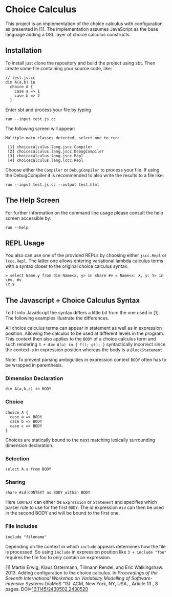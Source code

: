 Choice Calculus
===============
This project is an implementation of the choice calculus with configuration as presented in [1]. The implementation assumes JavaScript as the base language adding a DSL layer of choice calculus constructs.

## Installation
To install just clone the repository and build the project using sbt. Then create some file containing your source code, like:

```
// test.js.cc
dim A(a,b) in
  choice A {
    case a => 1
    case b => 2
  } 
```
Enter sbt and process your file by typing
```
run --input test.js.cc
```

The following screen will appear:

```
Multiple main classes detected, select one to run:

 [1] choicecalculus.lang.jscc.Compiler
 [2] choicecalculus.lang.jscc.DebugCompiler
 [3] choicecalculus.lang.jscc.Repl
 [4] choicecalculus.lang.lccc.Repl
```

Choose either the `Compiler` or `DebugCompiler` to process your file. If using the
DebugCompiler it is recommended to also write the results to a file like:

```
run --input test.js.cc --output test.html
```

## The Help Screen
For further information on the command line usage please consult the help screen
accessible by:

```
run --help
```

## REPL Usage
You also can use one of the provided REPLs by choosing either `jscc.Repl` or `lccc.Repl`.
The latter one allows entering variational lambda calculus terms with a syntax closer to 
the original choice calculus syntax.

```
> select Name.y from dim Name<x, y> in share #v = Name<x: X, y: Y> in \#v. #v
\Y.Y
```

## The Javascript + Choice Calculus Syntax
To fit into JavaScript the syntax differs a little bit from the one used in [1]. The following examples illustrate the differences.

All choice calculus terms can appear in statement as well as in expression position. Allowing the calculus to be used at different levels in the program. This context then also applies to the `BODY` of a choice calculus term and such rendering `3 + dim A(a) in { f(); g(); }` syntactically incorrect since the context is in expression position whereas the body is a `BlockStatement`.

Note: To prevent parsing ambiguities in expression context `BODY` often has to be wrapped in parenthesis.

### Dimension Declaration
```
dim A(a,b,c) in BODY
```

### Choice
```
choice A {
  case a => BODY
  case b => BODY
  case c => BODY
}
```
Choices are statically bound to the next matching lexically surrounding dimension declaration.

### Selection
```
select A.a from BODY
```

### Sharing
```
share #id:CONTEXT as BODY within BODY
```
Here `CONTEXT` can either be `Expression` or `Statement` and specifies which parser rule to use for the first `BODY`. The id expression `#id` can then be used in the second BODY and will be bound to the first one.

### File Includes
```
include "filename"
```
Depending on the context in which `include` appears determines how the file is processed. So using `include` in expression position like `3 + include "foo"` requires the file foo to only contain an expression.

[1] Martin Erwig, Klaus Ostermann, Tillmann Rendel, and Eric Walkingshaw. 2013. Adding configuration to the choice calculus. In *Proceedings of the Seventh International Workshop on Variability Modelling of Software-intensive Systems* (VaMoS '13). ACM, New York, NY, USA, , Article 13 , 8 pages. DOI=[10.1145/2430502.2430520](http://doi.acm.org/10.1145/2430502.2430520)
